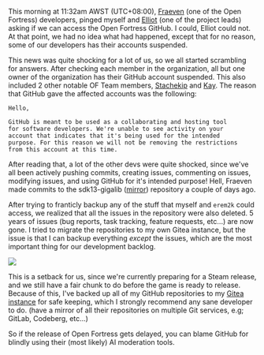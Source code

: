This morning at 11:32am AWST (UTC+08:00), [Fraeven](https://bsky.app/profile/fraeven.dev) (one of the Open Fortress) developers, pinged myself and [Elliot](https://bsky.app/profile/elliotskeleton.bsky.social) (one of the project leads) asking if we can access the Open Fortress GitHub. I could, Elliot could not. At that point, we had no idea what had happened, except that for no reason, some of our developers has their accounts suspended.

This news was quite shocking for a lot of us, so we all started scrambling for answers. After checking each member in the organization, all but one owner of the organization has their GitHub account suspended. This also included 2 other notable OF Team members, [Stachekip](https://bsky.app/profile/stachekip.bsky.social) and [Kay](https://bsky.app/profile/kaydemonlp.bsky.social). The reason that GitHub gave the affected accounts was the following:

```text
Hello,

GitHub is meant to be used as a collaborating and hosting tool 
for software developers. We're unable to see activity on your 
account that indicates that it's being used for the intended 
purpose. For this reason we will not be removing the restrictions 
from this account at this time.
```

After reading that, a lot of the other devs were quite shocked, since we've all been actively pushing commits, creating issues, commenting on issues, modifying issues, and using GitHub for it's intended purpose! Hell, Fraeven made commits to the sdk13-gigalib ([mirror](https://git.redfur.cloud/openfortress/sdk13-gigalib)) repository a couple of days ago.

After trying to franticly backup any of the stuff that myself and `erem2k` could access, we realized that all the issues in the repository were also deleted. 5 years of issues (bug reports, task tracking, feature requests, etc...) are now gone. I tried to migrate the repositories to my own Gitea instance, but the issue is that I can backup everything *except* the issues, which are the most important thing for our development backlog.

<a href="https://share.kate.pet/d/b6qUIK0V" target="_blank"><img class="allow-image-filtering" src="https://share.kate.pet/f/b6qUIK0V"/></a>

This is a setback for us, since we're currently preparing for a Steam release, and we still have a fair chunk to do before the game is ready to release. Because of this, I've backed up all of my GitHub repositories to my [Gitea instance](https://git.redfur.cloud/kate) for safe keeping, which I strongly recommend any sane developer to do. (have a mirror of all their repositories on multiple Git services, e.g; GitLab, Codeberg, etc...)

So if the release of Open Fortress gets delayed, you can blame GitHub for blindly using their (most likely) AI moderation tools.
